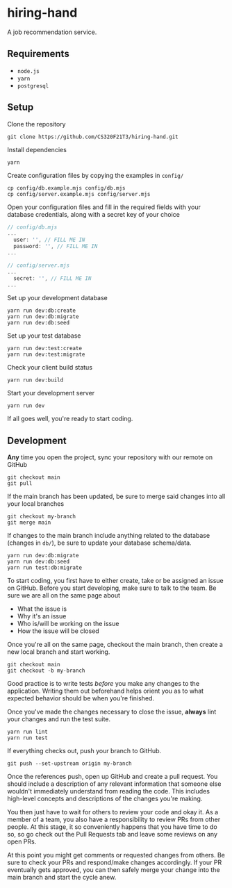 hiring-hand
===========

A job recommendation service.

Requirements
------------

* `node.js`
* `yarn`
* `postgresql`

Setup
-----

Clone the repository

```shell
git clone https://github.com/CS320F21T3/hiring-hand.git
```

Install dependencies

```shell
yarn
```

Create configuration files by copying the examples in `config/`

```shell
cp config/db.example.mjs config/db.mjs
cp config/server.example.mjs config/server.mjs
```

Open your configuration files and fill in the required fields with your database credentials, along with a secret key of
your choice

```javascript
// config/db.mjs
...
  user: '', // FILL ME IN
  password: '', // FILL ME IN
...
```

```javascript
// config/server.mjs
...
  secret: '', // FILL ME IN
...
```

Set up your development database

```shell
yarn run dev:db:create
yarn run dev:db:migrate
yarn run dev:db:seed
```

Set up your test database

```shell
yarn run dev:test:create
yarn run dev:test:migrate
```

Check your client build status

```shell
yarn run dev:build
```

Start your development server

```shell
yarn run dev
```

If all goes well, you're ready to start coding.

Development
-----------

**Any** time you open the project, sync your repository with our remote on GitHub

```shell
git checkout main
git pull
```

If the main branch has been updated, be sure to merge said changes into all your local branches

```shell
git checkout my-branch
git merge main
```

If changes to the main branch include anything related to the database (changes in `db/`), be sure to update your
database schema/data.

```shell
yarn run dev:db:migrate
yarn run dev:db:seed
yarn run test:db:migrate
```

To start coding, you first have to either create, take or be assigned an issue on GitHub. Before you start developing,
make sure to talk to the team. Be sure we are all on the same page about

- What the issue is
- Why it's an issue
- Who is/will be working on the issue
- How the issue will be closed

Once you're all on the same page, checkout the main branch, then create a new local branch and start working.

```shell
git checkout main
git checkout -b my-branch
```

Good practice is to write tests _before_ you make any changes to the application. Writing them out beforehand helps
orient you as to what expected behavior should be when you're finished.

Once you've made the changes necessary to close the issue, **always** lint your changes and run the test suite.

```shell
yarn run lint
yarn run test
```

If everything checks out, push your branch to GitHub.

```shell
git push --set-upstream origin my-branch
```

Once the references push, open up GitHub and create a pull request. You should include a description of any relevant
information that someone else wouldn't immediately understand from reading the code. This includes high-level concepts
and descriptions of the changes you're making.

You then just have to wait for others to review your code and okay it. As a member of a team, you also have a
responsibility to review PRs from other people. At this stage, it so conveniently happens that you have time to do so,
so go check out the Pull Requests tab and leave some reviews on any open PRs.

At this point you might get comments or requested changes from others. Be sure to check your PRs and respond/make
changes accordingly. If your PR eventually gets approved, you can then safely merge your change into the main branch
and start the cycle anew.
